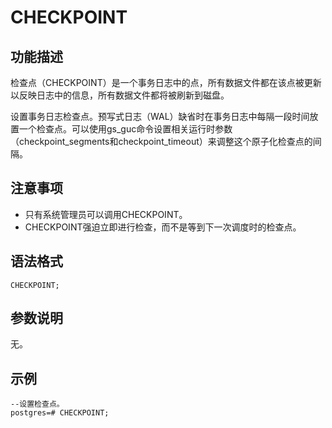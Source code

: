 # CHECKPOINT<a name="ZH-CN_TOPIC_0242370553"></a>

## 功能描述<a name="zh-cn_topic_0237122089_zh-cn_topic_0059778147_s45168794daa74bc2a308ea3c943e0a93"></a>

检查点（CHECKPOINT）是一个事务日志中的点，所有数据文件都在该点被更新以反映日志中的信息，所有数据文件都将被刷新到磁盘。

设置事务日志检查点。预写式日志（WAL）缺省时在事务日志中每隔一段时间放置一个检查点。可以使用gs\_guc命令设置相关运行时参数（checkpoint\_segments和checkpoint\_timeout）来调整这个原子化检查点的间隔。

## 注意事项<a name="zh-cn_topic_0237122089_zh-cn_topic_0059778147_s86cf086bf81043cba0f2133b169b333d"></a>

-   只有系统管理员可以调用CHECKPOINT。
-   CHECKPOINT强迫立即进行检查，而不是等到下一次调度时的检查点。

## 语法格式<a name="zh-cn_topic_0237122089_zh-cn_topic_0059778147_s9089f4a8029c4cdaaf4f52fc3153da03"></a>

```
CHECKPOINT;
```

## 参数说明<a name="zh-cn_topic_0237122089_zh-cn_topic_0059778147_sf5626489e88940cda9697ac4b596920d"></a>

无。

## 示例<a name="zh-cn_topic_0237122089_zh-cn_topic_0059778147_s09b9f59580a44f179986ca468bb6eb57"></a>

```
--设置检查点。
postgres=# CHECKPOINT;
```

